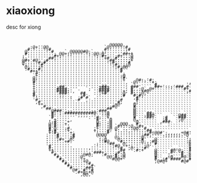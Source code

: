 # xiaoxiong
desc for xiong
<pre style="font: 12px/6px monospace;">                                                                                    
                                                                                    
                                                                                    
                                                                                    
                                       @@@@@,                                       
         :@+''@@                     `@;'''''#                                      
        #'''''';#                    #''''''';#                                     
       @'''''''''#    `,@@@@@#@;`   ;;'''''''''.                                    
       #''''''''''; @@+;;'''''';'@@:@'''''''##++                                    
      ;'''''''''''#+;''''''''''''';'#+''';#+:::@                                    
      ';''''''''##;''''''''''''''''''+#''#:::::@                                    
      @#+'#@'';#'''''''''''''''''''''';##::::::+                                    
      @:::::#;#'''''''''''''''''''''''';#:::::#                                     
      +:::::;#'''''''''''''''''''''''''';#:::;@                                     
       @::::;+''''''''''''''''''''''''''';#:@@                                      
       :#:::#;'''''''''''''''''''''''''''''#`                                       
        `#++'''''''''''''''''''''''''''''''#                                        
           #'''''''''''''''''''''''''''''''';                                       
          `+''''''''''''''''''''''''''''''';@                                       
          @;''''''''''''''''''''''''''''''''#                                       
          @'''''''''''''''''''''''''''''''''+`   @#:,'#:                            
          #'''''''''''''''''''''''''''''''''',  @.`````+:            ,#@@#@         
          +''''''''''''''''''''''''';;''''''', `'```````#           ''````.#        
          +'''''''';##'''''''''''''+##+'''''', ###'````.##+'::;'###.#```````@       
          +''''''''####;'''.  `;'''####'''''', #,,;@`.@+```````````#+``````,#       
          +''''''''####;',   ,   ''####'''''+, #,,,+#@``````````````,#.``;@:'`      
          #'''''''''###''   ##.  :';+#''''''@  #:,,@,`````````````````#.:#,,:`      
          #;'''''''';;'',   ;#    ''''''''''#   #,#,```````````````````@#,,,;`      
          :''''''''''''':  :#'#`  '''''''''''   ,#'`````````````````````#,,,@       
           #'''''''''''''  #  ,: ''''''''''#     #``````````````````````,#,'@       
           ,#'''''''''''''`     ''''''''''#;    ,;```````````````````````##@        
            ++'''''''''''''''''''''''''''+@     @`````````````````````````;         
             ,#'''''''''''''''''''''''';#@      #`````````````````````````@         
               ##';'''''''''''''''''''##`       @`````````````````````````#         
                 @###'';;''''''';;'###,         @`````````````````````````#         
                 #;';'###########@'';;@         @````##;``````````.```````'         
                 #''''''''';;;;'''''''@         @```,##@```   ```@##``````;         
                `#''''''''`    :''#;''+.        #````##:`  ;#  ``###``````#         
                ,'+''''',        '#''''@        @.```````  ,#   `,@'``````#         
                ';#''''+          @;'';@         @``````` ,###  ``````````@         
                @'#'''+.          #;'';@   @@@,  #'`````` '  :` `````````'          
                @'#'''''          #''';@ `#::::@ :#+```````   ``````````.@          
                #'@''';#         :+''''@ @:`:,::@@:'#.`````````````````;@           
                #;#''''+'        +;'''#. +:.::,::::::##,`````````````.#:            
                +'#;''''+:       '''''#  ;::::::::::::#;@@#';,,,,,+@#:              
               :'''#'''';#        @@@@   '::::::::::##,````.,;;;,,.`@               
               :'''#'''';#         ,':   @::.::::::@.```````````````;,              
               :''';#+''@:         ;;@    @::::::::#````@```````````..              
               :''''''+#.          ''#@    #:::::::@;,:#@```````````.@              
               :'''''''`          ;''''##  `@:,:::::;'; #````````````@              
                #'''''''         ''''''';#@  +;:.:..:@  '````````````@              
                #;'''''''.     ,'''''''''''#` ,@::,:#  `'``````..````#              
                ++''''''''''''''''';'''''''##   .#:+`   @`````#@'@:``#              
                 #''''''''''''';'###+'''';#:+           @````.#```#``@              
                  #;'''''''''@#@;   :#'''#::@           @````;,```#``@              
                  `#;'''''''@         @@'#:;@           #``,,:@```#@`@              
                   `#;'''''''+          #@@+            #``,#`####,``#              
                    `#;''''''+@                         ;@#@+     #@#`              
                     `#;'''''''#                                                    
                      `#;'''''''#                                                   
                        #'''''##+`                                                  
                         @#''#;:#                                                   
                          .#+@:+@                                                   
                            ,@@,                                                    
                                                                                    
                                                                                    
                                                                                    
</pre>
